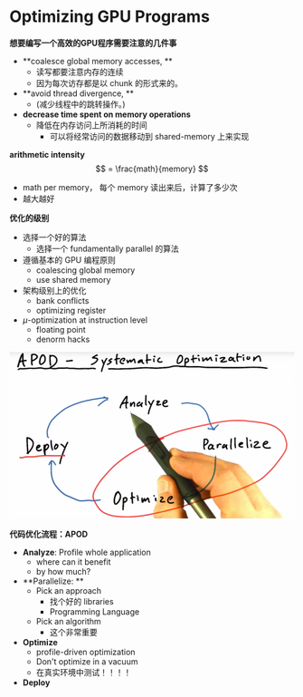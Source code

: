 # Optimizing GPU Programs

**想要编写一个高效的GPU程序需要注意的几件事**

* **coalesce global memory accesses, **
  * 读写都要注意内存的连续
  * 因为每次访存都是以 chunk 的形式来的。
* **avoid thread divergence, **
  * (减少线程中的跳转操作。)
* **decrease time spent on memory operations**
  * 降低在内存访问上所消耗的时间
    * 可以将经常访问的数据移动到 shared-memory 上来实现



**arithmetic intensity**
$$
 = \frac{math}{memory}
$$

* math per memory， 每个 memory 读出来后，计算了多少次
* 越大越好



**优化的级别**

* 选择一个好的算法 
  * 选择一个 fundamentally parallel 的算法
* 遵循基本的 GPU 编程原则
  * coalescing global memory
  * use shared memory
* 架构级别上的优化
  * bank conflicts
  * optimizing register
* $\mu$-optimization at instruction level 
  * floating point
  * denorm hacks



![](../../imgs/apod-1.png)

**代码优化流程：APOD**

* **Analyze**: Profile whole application 
  * where can it benefit
  * by how much?
* **Parallelize: ** 
  * Pick an approach
    * 找个好的 libraries
    * Programming Language
  * Pick an algorithm
    * 这个非常重要
* **Optimize**
  * profile-driven optimization
  * Don't optimize in a vacuum
  * 在真实环境中测试！！！！
* **Deploy**